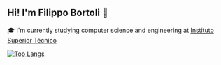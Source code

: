 ## Hi! I'm Filippo Bortoli 👋

🎓 I'm currently studying computer science and engineering at [Instituto Superior Técnico](https://tecnico.ulisboa.pt)

[![Top Langs](https://github-readme-stats.vercel.app/api/top-langs/?username=BigBird404)](https://github.com/anuraghazra/github-readme-stats)
